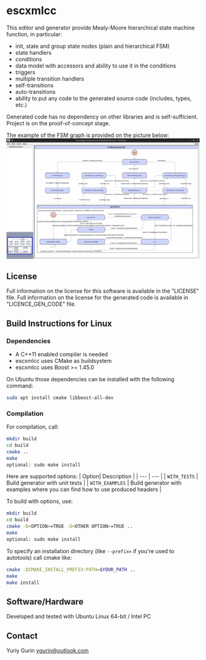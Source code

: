 escxmlcc
========

This editor and generator provide Mealy-Moore hierarchical state machine function, in particular:
  - init, state and group state nodes (plain and hierarchical FSM)
  - state handlers
  - conditions
  - data model with accessors and ability to use it in the conditions
  - triggers
  - multiple transition handlers
  - self-transitions
  - auto-transitions
  - ability to put any code to the generated source code (includes, types, etc.)

Generated code has no dependency on other libraries and is self-sufficient.
Project is on the proof-of-concept stage.

The example of the FSM graph is provided on the picture below:
![alt text](doc/images/FSM_Example.png "FSM Example")

## License

Full information on the license for this software is available in the "LICENSE" file. Full information on the license for the generated code is available in "LICENCE_GEN_CODE" file.

## Build Instructions for Linux
### Dependencies

- A C++11 enabled compiler is needed
- escxmlcc uses CMake as buildsystem
- escxmlcc uses Boost >= 1.45.0

On Ubuntu those dependencies can be installed with the following command:
```bash
sudo apt install cmake libboost-all-dev
```

### Compilation

For compilation, call:

```bash
mkdir build
cd build
cmake ..
make
optional: sudo make install
```
Here are supported options:
| Option| Description |
| --- | --- |
| `WITH_TESTS` | Build generator with unit tests |
| `WITH_EXAMPLES` | Build generator with examples where you can find how to use produced headers |

To build with options, use:
```bash
mkdir build
cd build
cmake -D<OPTION>=TRUE -D<OTHER OPTION>=TRUE ..
make
optional: sudo make install
```

To specify an installation directory (like `--prefix=` if you're used to autotools) call cmake like:
```bash
cmake -DCMAKE_INSTALL_PREFIX:PATH=$YOUR_PATH ..
make
make install
```

## Software/Hardware
Developed and tested with Ubuntu Linux 64-bit / Intel PC

## Contact
Yuriy Gurin <ygurin@outlook.com>
